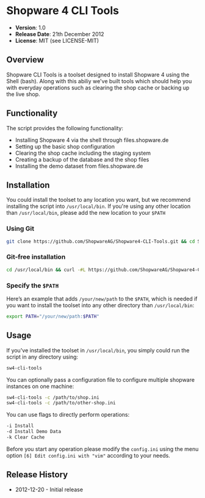 # Shopware 4 CLI Tools

- **Version**: 1.0
- **Release Date**: 21th December 2012
- **License**: MIT (see LICENSE-MIT)

## Overview
Shopware CLI Tools is a toolset designed to install Shopware 4 using the Shell (bash). Along with this abiliy we've built tools which should help you with everyday operations such as clearing the shop cache or backing up the live shop.

## Functionality
The script provides the following functionality:

- Installing Shopware 4 via the shell through files.shopware.de
- Setting up the basic shop configuration
- Clearing the shop cache including the staging system
- Creating a backup of the database and the shop files
- Installing the demo dataset from files.shopware.de

## Installation
You could install the toolset to any location you want, but we recommend installing the script into `/usr/local/bin`. If you're using any other location than `/usr/local/bin`, please add the new location to your `$PATH`

### Using Git

```bash
git clone https://github.com/ShopwareAG/Shopware4-CLI-Tools.git && cd Shopware4-CLI-Tools && sudo mv sw4-cli-tools /usr/local/bin/sw4-cli-tools && sudo mv .sw4-cli-tools /usr/local/bin/.sw4-cli-tools && sudo chmod -R 777 /usr/local/bin/sw4-cli-tools && sudo chmod -R 777 /usr/local/bin/.sw4-cli-tools
```

### Git-free installation
```bash
cd /usr/local/bin && curl -#L https://github.com/ShopwareAG/Shopware4-CLI-Tools/tarball/master | sudo tar -xzv --strip-components 1 --exclude={README.md,LICENSE-MIT} && sudo chmod -R 777 /usr/local/bin/sw4-cli-tools && sudo chmod -R 777 /usr/local/bin/.sw4-cli-tools 
```

### Specify the `$PATH`
Here’s an example that adds `/your/new/path` to the `$PATH`, which is needed if you want to install the toolset into any other directory than `/usr/local/bin`:
```bash
export PATH="/your/new/path:$PATH"
```

## Usage
If you've installed the toolset in `/usr/local/bin`, you simply could run the script in any directory using:
```bash
sw4-cli-tools
```

You can optionally pass a configuration file to configure multiple shopware instances on one machine:
```bash
sw4-cli-tools -c /path/to/shop.ini
sw4-cli-tools -c /path/to/other-shop.ini
```

You can use flags to directly perform operations:
```bash
-i Install
-d Install Demo Data
-k Clear Cache
```

Before you start any operation please modify the `config.ini` using the menu option `[6] Edit config.ini with "vim"` according to your needs.

## Release History
- 2012-12-20 - Initial release
